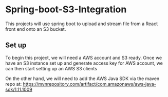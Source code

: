 # Spring-boot-S3-Integration
This projects will use spring boot to upload and stream file from a React front end onto an S3 bucket.

## Set up

To begin this project, we will need a AWS account and S3 ready. Once we have an S3 instance set up and generate access key for AWS account, we can then start setting up an AWS S3 clients

On the other hand, we will need to add the AWS Java SDK via the maven repo at: https://mvnrepository.com/artifact/com.amazonaws/aws-java-sdk/1.11.1009



